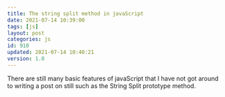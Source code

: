 ```yaml
---
title: The string split method in javaScript
date: 2021-07-14 10:39:00
tags: [js]
layout: post
categories: js
id: 910
updated: 2021-07-14 10:40:21
version: 1.0
---
```


There are still many basic features of javaScript that I have not got around to writing a post on still such as the String Split prototype method.

<!-- more -->

